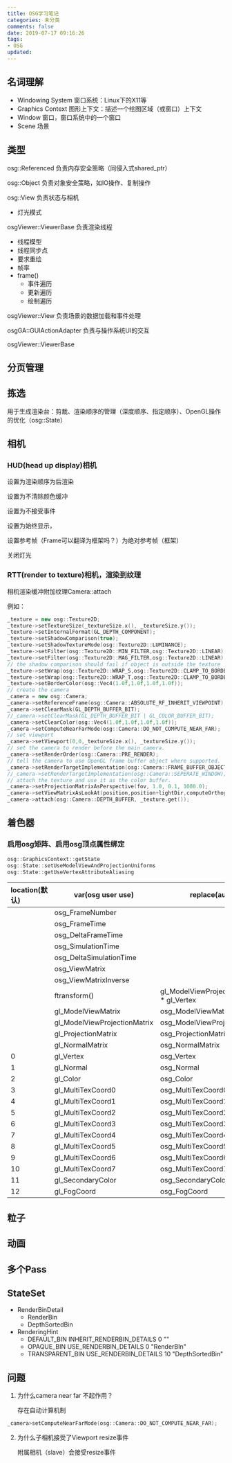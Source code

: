 ```yaml
---
title: OSG学习笔记
categories: 未分类
comments: false
date: 2019-07-17 09:16:26
tags:
- OSG
updated:
---
```


## 名词理解

- Windowing System 窗口系统：Linux下的X11等
- Graphics Context 图形上下文：描述一个绘图区域（或窗口）上下文
- Window 窗口，窗口系统中的一个窗口
- Scene 场景

## 类型

osg::Referenced 负责内存安全策略（同侵入式shared_ptr）

osg::Object 负责对象安全策略，如IO操作、复制操作

osg::View 负责状态与相机

- 灯光模式

osgViewer::ViewerBase 负责渲染线程

- 线程模型
- 线程同步点
- 要求重绘
- 帧率
- frame()
  - 事件遍历
  - 更新遍历
  - 绘制遍历

osgViewer::View 负责场景的数据加载和事件处理

osgGA::GUIActionAdapter 负责与操作系统UI的交互

osgViewer::ViewerBase 

## 分页管理

## 拣选

用于生成渲染台：剪裁、渲染顺序的管理（深度顺序、指定顺序）、OpenGL操作的优化（osg::State）

## 相机

### HUD(head up display)相机

设置为渲染顺序为后渲染

设置为不清除颜色缓冲

设置为不接受事件

设置为始终显示，

设置参考帧（Frame可以翻译为框架吗？）为绝对参考帧（框架）

关闭灯光

### RTT(render to texture)相机，渲染到纹理

相机渲染缓冲附加纹理Camera::attach

例如：

```c++
_texture = new osg::Texture2D;
_texture->setTextureSize(_textureSize.x(), _textureSize.y());
_texture->setInternalFormat(GL_DEPTH_COMPONENT);
_texture->setShadowComparison(true);
_texture->setShadowTextureMode(osg::Texture2D::LUMINANCE);
_texture->setFilter(osg::Texture2D::MIN_FILTER,osg::Texture2D::LINEAR);
_texture->setFilter(osg::Texture2D::MAG_FILTER,osg::Texture2D::LINEAR);
// the shadow comparison should fail if object is outside the texture
_texture->setWrap(osg::Texture2D::WRAP_S,osg::Texture2D::CLAMP_TO_BORDER);
_texture->setWrap(osg::Texture2D::WRAP_T,osg::Texture2D::CLAMP_TO_BORDER);
_texture->setBorderColor(osg::Vec4(1.0f,1.0f,1.0f,1.0f));
// create the camera
_camera = new osg::Camera;
_camera->setReferenceFrame(osg::Camera::ABSOLUTE_RF_INHERIT_VIEWPOINT);
_camera->setClearMask(GL_DEPTH_BUFFER_BIT);
//_camera->setClearMask(GL_DEPTH_BUFFER_BIT | GL_COLOR_BUFFER_BIT);
_camera->setClearColor(osg::Vec4(1.0f,1.0f,1.0f,1.0f));
_camera->setComputeNearFarMode(osg::Camera::DO_NOT_COMPUTE_NEAR_FAR);
// set viewport
_camera->setViewport(0,0,_textureSize.x(), _textureSize.y());
// set the camera to render before the main camera.
_camera->setRenderOrder(osg::Camera::PRE_RENDER);
// tell the camera to use OpenGL frame buffer object where supported.
_camera->setRenderTargetImplementation(osg::Camera::FRAME_BUFFER_OBJECT);
//_camera->setRenderTargetImplementation(osg::Camera::SEPERATE_WINDOW);
// attach the texture and use it as the color buffer.
_camera->setProjectionMatrixAsPerspective(fov, 1.0, 0.1, 1000.0);
_camera->setViewMatrixAsLookAt(position,position+lightDir,computeOrthogonalVector(lightDir));
_camera->attach(osg::Camera::DEPTH_BUFFER, _texture.get());
```

## 着色器

### 启用osg矩阵、启用osg顶点属性绑定

```c++
osg::GraphicsContext::getState
osg::State::setUseModelViewAndProjectionUniforms
osg::State::getUseVertexAttributeAliasing
```

| location(默认) | var(osg user use)            | replace(auto)                            |
| :------------- | ---------------------------- | ---------------------------------------- |
|                | osg_FrameNumber              |                                          |
|                | osg_FrameTime                |                                          |
|                | osg_DeltaFrameTime           |                                          |
|                | osg_SimulationTime           |                                          |
|                | osg_DeltaSimulationTime      |                                          |
|                | osg_ViewMatrix               |                                          |
|                | osg_ViewMatrixInverse        |                                          |
|                | ftransform()                 | gl_ModelViewProjectionMatrix * gl_Vertex |
|                | gl_ModelViewMatrix           | osg_ModelViewMatrix                      |
|                | gl_ModelViewProjectionMatrix | osg_ModelViewProjectionMatrix            |
|                | gl_ProjectionMatrix          | osg_ProjectionMatrix                     |
|                | gl_NormalMatrix              | osg_NormalMatrix                         |
| 0              | gl_Vertex                    | osg_Vertex                               |
| 1              | gl_Normal                    | osg_Normal                               |
| 2              | gl_Color                     | osg_Color                                |
| 3              | gl_MultiTexCoord0            | osg_MultiTexCoord0                       |
| 4              | gl_MultiTexCoord1            | osg_MultiTexCoord1                       |
| 5              | gl_MultiTexCoord2            | osg_MultiTexCoord2                       |
| 6              | gl_MultiTexCoord3            | osg_MultiTexCoord3                       |
| 7              | gl_MultiTexCoord4            | osg_MultiTexCoord4                       |
| 8              | gl_MultiTexCoord5            | osg_MultiTexCoord5                       |
| 9              | gl_MultiTexCoord6            | osg_MultiTexCoord6                       |
| 10             | gl_MultiTexCoord7            | osg_MultiTexCoord7                       |
| 11             | gl_SecondaryColor            | osg_SecondaryColor                       |
| 12             | gl_FogCoord                  | osg_FogCoord                             |

## 粒子

## 动画

## 多个Pass

## StateSet

- RenderBinDetail
  - RenderBin
  - DepthSortedBin
- RenderingHint
  - DEFAULT_BIN  INHERIT_RENDERBIN_DETAILS 0 ""
  - OPAQUE_BIN USE_RENDERBIN_DETAILS 0 "RenderBIn"
  - TRANSPARENT_BIN USE_RENDERBIN_DETAILS 10 "DepthSortedBin"

## 问题

1. 为什么camera near far 不起作用？
   
   存在自动计算机制
```c++
_camera>setComputeNearFarMode(osg::Camera::DO_NOT_COMPUTE_NEAR_FAR);
```
2. 为什么子相机接受了Viewport resize事件
   
   附属相机（slave）会接受resize事件

